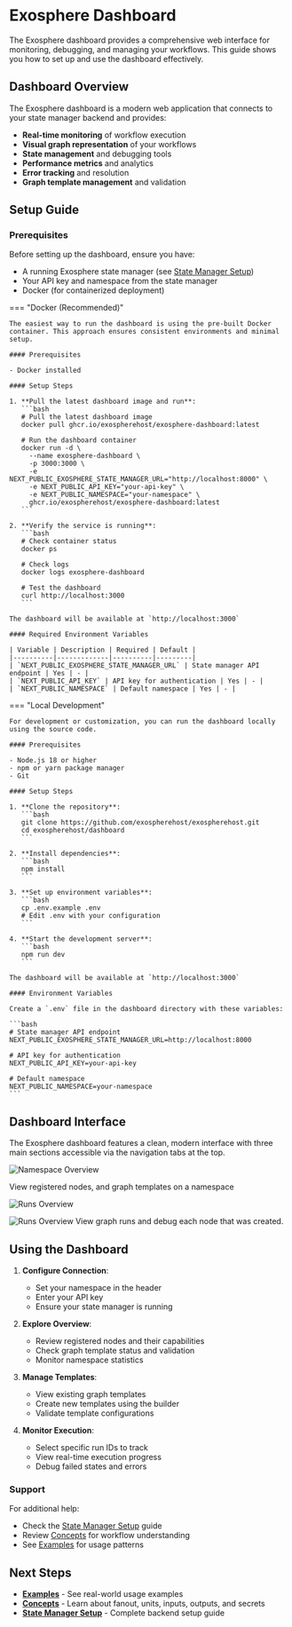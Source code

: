 # Exosphere Dashboard

The Exosphere dashboard provides a comprehensive web interface for monitoring, debugging, and managing your workflows. This guide shows you how to set up and use the dashboard effectively.

## Dashboard Overview

The Exosphere dashboard is a modern web application that connects to your state manager backend and provides:

- **Real-time monitoring** of workflow execution
- **Visual graph representation** of your workflows
- **State management** and debugging tools
- **Performance metrics** and analytics
- **Error tracking** and resolution
- **Graph template management** and validation

## Setup Guide

### Prerequisites

Before setting up the dashboard, ensure you have:
- A running Exosphere state manager (see [State Manager Setup](./state-manager-setup.md))
- Your API key and namespace from the state manager
- Docker (for containerized deployment)

=== "Docker (Recommended)"

    The easiest way to run the dashboard is using the pre-built Docker container. This approach ensures consistent environments and minimal setup.

    #### Prerequisites

    - Docker installed

    #### Setup Steps

    1. **Pull the latest dashboard image and run**:
       ```bash
       # Pull the latest dashboard image
       docker pull ghcr.io/exospherehost/exosphere-dashboard:latest

       # Run the dashboard container
       docker run -d \
         --name exosphere-dashboard \
         -p 3000:3000 \
         -e NEXT_PUBLIC_EXOSPHERE_STATE_MANAGER_URL="http://localhost:8000" \
         -e NEXT_PUBLIC_API_KEY="your-api-key" \
         -e NEXT_PUBLIC_NAMESPACE="your-namespace" \
         ghcr.io/exospherehost/exosphere-dashboard:latest
       ```

    2. **Verify the service is running**:
       ```bash
       # Check container status
       docker ps
       
       # Check logs
       docker logs exosphere-dashboard
       
       # Test the dashboard
       curl http://localhost:3000
       ```

    The dashboard will be available at `http://localhost:3000`

    #### Required Environment Variables

    | Variable | Description | Required | Default |
    |----------|-------------|----------|---------|
    | `NEXT_PUBLIC_EXOSPHERE_STATE_MANAGER_URL` | State manager API endpoint | Yes | - |
    | `NEXT_PUBLIC_API_KEY` | API key for authentication | Yes | - |
    | `NEXT_PUBLIC_NAMESPACE` | Default namespace | Yes | - |
    
=== "Local Development"

    For development or customization, you can run the dashboard locally using the source code.

    #### Prerequisites

    - Node.js 18 or higher
    - npm or yarn package manager
    - Git

    #### Setup Steps

    1. **Clone the repository**:
       ```bash
       git clone https://github.com/exospherehost/exospherehost.git
       cd exospherehost/dashboard
       ```

    2. **Install dependencies**:
       ```bash
       npm install
       ```

    3. **Set up environment variables**:
       ```bash
       cp .env.example .env
       # Edit .env with your configuration
       ```

    4. **Start the development server**:
       ```bash
       npm run dev
       ```

    The dashboard will be available at `http://localhost:3000`

    #### Environment Variables

    Create a `.env` file in the dashboard directory with these variables:

    ```bash
    # State manager API endpoint
    NEXT_PUBLIC_EXOSPHERE_STATE_MANAGER_URL=http://localhost:8000

    # API key for authentication
    NEXT_PUBLIC_API_KEY=your-api-key

    # Default namespace
    NEXT_PUBLIC_NAMESPACE=your-namespace
    ```

## Dashboard Interface

The Exosphere dashboard features a clean, modern interface with three main sections accessible via the navigation tabs at the top.

![Namespace Overview](../assets/DashboardSS-1.png)

View registered nodes, and graph templates on a namespace

![Runs Overview](../assets/DashboardSS-2.png)

![Runs Overview](../assets/DashboardSS-3.jpg)
View graph runs and debug each node that was created.

## Using the Dashboard

1. **Configure Connection**:
   
      - Set your namespace in the header
      - Enter your API key
      - Ensure your state manager is running

2. **Explore Overview**:

      - Review registered nodes and their capabilities
      - Check graph template status and validation
      - Monitor namespace statistics

3. **Manage Templates**:

      - View existing graph templates
      - Create new templates using the builder
      - Validate template configurations

4. **Monitor Execution**:

      - Select specific run IDs to track
      - View real-time execution progress
      - Debug failed states and errors

### Support

For additional help:
- Check the [State Manager Setup](./state-manager-setup.md) guide
- Review [Concepts](./concepts.md) for workflow understanding
- See [Examples](./examples.md) for usage patterns

## Next Steps

- **[Examples](./examples.md)** - See real-world usage examples
- **[Concepts](./concepts.md)** - Learn about fanout, units, inputs, outputs, and secrets
- **[State Manager Setup](./state-manager-setup.md)** - Complete backend setup guide
